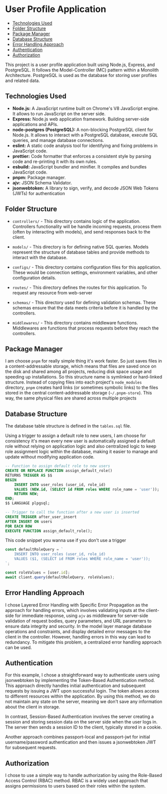 # User Profile Application

- [Technologies Used](#technologies-used)
- [Folder Structure](#folder-structure)
- [Package Manager](#package-manager)
- [Database Structure](#database-structure)
- [Error Handling Approach](#error-handling-approach)
- [Authentication](#authentication)
- [Authorization](#authorization)

This project is a user profile application built using Node.js, Express, and PostgreSQL. It follows the Model-Controller (MC) pattern within a Monolith Architecture. PostgreSQL is used as the database for storing user profiles and related data.

## Technologies Used

- **Node.js:** A JavaScript runtime built on Chrome's V8 JavaScript engine. It allows to run JavaScript on the server side.
- **Express:** Node.js web application framework. Building server-side applications and APIs.
- **node-postgres (PostgreSQL):** A non-blocking PostgreSQL client for Node.js. It allows to interact with a PostgreSQL database, execute SQL queries, and manage database connections.
- **eslint:** A static code analysis tool for identifying and fixing problems in JavaScript code.
- **prettier:** Code formatter that enforces a consistent style by parsing code and re-printing it with its own rules.
- **esbuild:** JavaScript bundler and minifier. It compiles and bundles JavaScript code.
- **pnpm:** Package manager.
- **ajv:** JSON Schema Validator.
- **jsonwebtoken:** A library to sign, verify, and decode JSON Web Tokens (JWTs) for authentication

## Folder Structure

- `controllers/` - This directory contains logic of the application. Controllers functionality will be handle incoming requests, process them (often by interacting with models), and send responses back to the client.

- `models/` - This directory is for defining native SQL queries. Models represent the structure of database tables and provide methods to interact with the database.

- `configs/` - This directory contains configuration files for this application. These would be connection settings, environment variables, and other configuration details.

- `routes/` - This directory defines the routes for this application. To request any resource from web-server

- `schemas/` - This directory used for defining validation schemas. These schemas ensure that the data meets criteria before it is handled by the controllers.

- `middlewares/` - This directory contains middleware functions. Middlewares are functions that process requests before they reach the controllers.

## Package Manager

I am choose `pnpm` for really simple thing it's work faster. So just saves files in a content-addressable storage, which means that files are saved once on the disk and shared among all projects, reducing disk space usage and speeding up installations. So this structure name is symlinked or hard-linked structure. Instead of copying files into each project's `node_modules` directory, `pnpm` creates hard links (or sometimes symbolic links) to the files stored in the central content-addressable storage (`~/.pnpm-store`). This way, the same physical files are shared across multiple projects

## Database Structure

The database table structure is defined in the `tables.sql` file.

Using a trigger to assign a default role to new users, I am choose for consistency it's mean every new user is automatically assigned a default role without relying on application logic and also centralized logic to keep role assignment logic within the database, making it easier to manage and update without modifying application code.

```sql
-- Function to assign default role to new users
CREATE OR REPLACE FUNCTION assign_default_role()
RETURNS TRIGGER AS $$
BEGIN
    INSERT INTO user_roles (user_id, role_id)
    VALUES (NEW.id, (SELECT id FROM roles WHERE role_name = 'user'));
    RETURN NEW;
END;
$$ LANGUAGE plpgsql;

-- Trigger to call the function after a new user is inserted
CREATE TRIGGER after_user_insert
AFTER INSERT ON users
FOR EACH ROW
EXECUTE FUNCTION assign_default_role();
```

This code snippet you wanna use if you don't use a trigger

```javascript
const defaultRoleQuery = `
    INSERT INTO user_roles (user_id, role_id)
    VALUES ($1, (SELECT id FROM roles WHERE role_name = 'user'));
`;

const roleValues = [user.id];
await client.query(defaultRoleQuery, roleValues);
```

## Error Handling Approach

I chose Layered Error Handling with Specific Error Propagation as the approach for handling errors, which involves validating inputs at the client-side for immediate response, using `ajv` as middleware for server-side validation of request bodies, query parameters, and URL parameters to ensure data integrity and security. In the model layer manage database operations and constraints, and display detailed error messages to the client in the controller. However, handling errors in this way can lead to redundancy. To mitigate this problem, a centralized error handling approach can be used.

## Authentication

For this example, I chose a straightforward way to authenticate users using jsonwebtoken by implementing the Token-Based Authentication method. This approach directly handles initial authentication and subsequent requests by issuing a JWT upon successful login. The token allows access to different resources within the application. By using this method, we do not maintain any state on the server, meaning we don't save any information about the client in storage.

In contrast, Session-Based Authentication involves the server creating a session and storing session data on the server side when the user logs in. The server then sends a session ID to the client, typically stored in a cookie.

Another approach combines passport-local and passport-jwt for initial username/password authentication and then issues a jsonwebtoken JWT for subsequent requests.

## Authorization

I chose to use a simple way to handle authorization by using the Role-Based Access Control (RBAC) method. RBAC is a widely used approach that assigns permissions to users based on their roles within the system.
